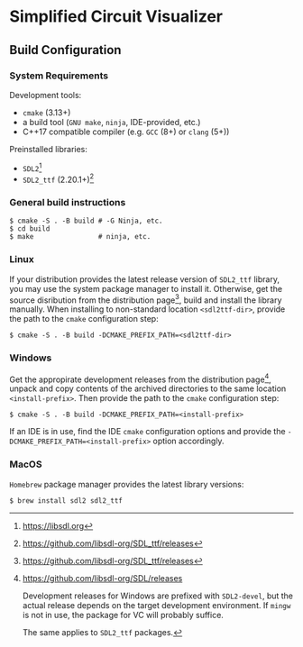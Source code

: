 # Simplified Circuit Visualizer

## Build Configuration

### System Requirements

Development tools:

- `cmake` (3.13+)
- a build tool (`GNU make`, `ninja`, IDE-provided, etc.)
- C++17 compatible compiler (e.g. `GCC` (8+) or `clang` (5+))

Preinstalled libraries:

- `SDL2`[^sdl2]
- `SDL2_ttf` (2.20.1+)[^sdl2ttf]

### General build instructions

```
$ cmake -S . -B build # -G Ninja, etc.
$ cd build
$ make                # ninja, etc.
```

### Linux

If your distribution provides the latest release version of `SDL2_ttf`
library, you may use the system package manager to install it. Otherwise,
get the source disribution from the distribution page[^sdl2ttf], build and
install the library manually. When installing to non-standard location
`<sdl2ttf-dir>`, provide the path to the `cmake` configuration step:

```
$ cmake -S . -B build -DCMAKE_PREFIX_PATH=<sdl2ttf-dir>
```

### Windows

Get the appropirate development releases from the distribution
page[^sdl2win], unpack and copy contents of the archived directories to the
same location `<install-prefix>`. Then provide the path to the `cmake`
configuration step:

```
$ cmake -S . -B build -DCMAKE_PREFIX_PATH=<install-prefix>
```

If an IDE is in use, find the IDE `cmake` configuration options and provide
the `-DCMAKE_PREFIX_PATH=<install-prefix>` option accordingly.

### MacOS

`Homebrew` package manager provides the latest library versions:

```
$ brew install sdl2 sdl2_ttf
```

[^sdl2]: https://libsdl.org

[^sdl2ttf]: https://github.com/libsdl-org/SDL_ttf/releases

[^sdl2win]: https://github.com/libsdl-org/SDL/releases

    Development releases for Windows are prefixed with `SDL2-devel`, but the
    actual release depends on the target development environment. If `mingw`
    is not in use, the package for VC will probably suffice.

    The same applies to `SDL2_ttf` packages[^sdl2ttf].
